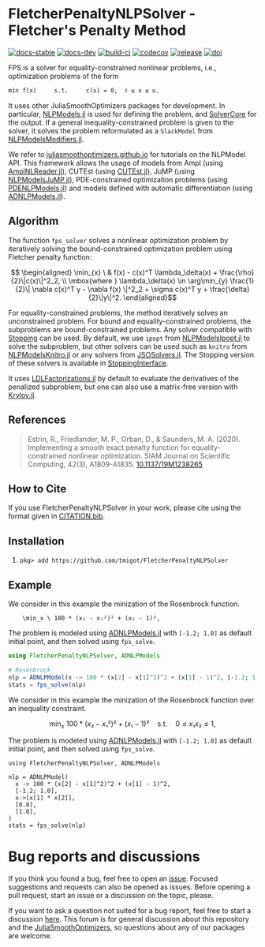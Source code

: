 # FletcherPenaltyNLPSolver - Fletcher's Penalty Method

[![docs-stable][docs-stable-img]][docs-stable-url] [![docs-dev][docs-dev-img]][docs-dev-url] [![build-ci][build-ci-img]][build-ci-url] [![codecov][codecov-img]][codecov-url] [![release][release-img]][release-url] [![doi][doi-img]][doi-url]

[docs-stable-img]: https://img.shields.io/badge/docs-stable-blue.svg
[docs-stable-url]: https://tmigot.github.io/FletcherPenaltyNLPSolver/stable
[docs-dev-img]: https://img.shields.io/badge/docs-dev-purple.svg
[docs-dev-url]: https://tmigot.github.io/FletcherPenaltyNLPSolver/dev
[build-ci-img]: https://github.com/tmigot/FletcherPenaltyNLPSolver/workflows/CI/badge.svg?branch=main
[build-ci-url]: https://github.com/tmigot/FletcherPenaltyNLPSolver/actions
[codecov-img]: https://codecov.io/gh/tmigot/FletcherPenaltyNLPSolver/branch/main/graph/badge.svg
[codecov-url]: https://codecov.io/gh/tmigot/FletcherPenaltyNLPSolver
[release-img]: https://img.shields.io/github/v/release/tmigot/FletcherPenaltyNLPSolver.svg?style=flat-square
[release-url]: https://github.com/tmigot/FletcherPenaltyNLPSolver/releases
[doi-img]: https://joss.theoj.org/papers/10.21105/joss.03991/status.svg
[doi-url]: https://doi.org/10.21105/joss.03991

FPS is a solver for equality-constrained nonlinear problems, i.e.,
optimization problems of the form

    min f(x)     s.t.     c(x) = 0,  ℓ ≤ x ≤ u.

It uses other JuliaSmoothOptimizers packages for development.
In particular, [NLPModels.jl](https://github.com/JuliaSmoothOptimizers/NLPModels.jl) is used for defining the problem, and [SolverCore](https://github.com/JuliaSmoothOptimizers/SolverCore.jl) for the output.
If a general inequality-constrained problem is given to the solver, it solves the problem reformulated as a `SlackModel` from [NLPModelsModifiers.jl](https://github.com/JuliaSmoothOptimizers/NLPModelsModifiers.jl).


We refer to [juliasmoothoptimizers.github.io](https://juliasmoothoptimizers.github.io) for tutorials on the NLPModel API. This framework allows the usage of models from Ampl (using [AmplNLReader.jl](https://github.com/JuliaSmoothOptimizers/AmplNLReader.jl)), CUTEst (using [CUTEst.jl](https://github.com/JuliaSmoothOptimizers/CUTEst.jl)), JuMP (using [NLPModelsJuMP.jl](https://github.com/JuliaSmoothOptimizers/NLPModelsJuMP.jl)), PDE-constrained optimization problems (using [PDENLPModels.jl](https://github.com/JuliaSmoothOptimizers/PDENLPModels.jl)) and models defined with automatic differentiation (using [ADNLPModels.jl](https://github.com/JuliaSmoothOptimizers/ADNLPModels.jl)).

## Algorithm

The function `fps_solver` solves a nonlinear optimization problem by iteratively solving 
the bound-constrained optimization problem using Fletcher penalty function:

```math
         \begin{aligned}
         \min_{x} \ & f(x) - c(x)^T \lambda_\delta(x) + \frac{\rho}{2}\|c(x)\|^2_2, \\
         \mbox{where } \lambda_\delta(x) \in \arg\min_{y} \frac{1}{2}\| \nabla c(x)^T y - \nabla f(x) \|^2_2 + \sigma c(x)^T y + \frac{\delta}{2}\|y\|^2.
         \end{aligned}
```

For equality-constrained problems, the method iteratively solves an unconstrained problem. For bound and equality-constrained problems, the subproblems are bound-constrained problems. Any solver compatible with [Stopping](https://github.com/vepiteski/Stopping.jl) can be used.
By default, we use `ipopt` from [NLPModelsIpopt.jl](https://github.com/JuliaSmoothOptimizers/NLPModelsIpopt.jl) to solve the subproblem, but other solvers can be used such as `knitro` from [NLPModelsKnitro.jl](https://github.com/JuliaSmoothOptimizers/NLPModelsKnitro.jl) or any solvers from [JSOSolvers.jl](https://github.com/JuliaSmoothOptimizers/JSOSolvers.jl). The Stopping version of these solvers is available in [StoppingInterface](https://github.com/SolverStoppingJulia/StoppingInterface.jl).

It uses [LDLFactorizations.jl](https://github.com/JuliaSmoothOptimizers/LDLFactorizations.jl) by default to evaluate the derivatives of the penalized subproblem, but one can also use a matrix-free version with [Krylov.jl](https://github.com/JuliaSmoothOptimizers/Krylov.jl).

## References

> Estrin, R., Friedlander, M. P., Orban, D., & Saunders, M. A. (2020).
> Implementing a smooth exact penalty function for equality-constrained nonlinear optimization.
> SIAM Journal on Scientific Computing, 42(3), A1809-A1835.
> [10.1137/19M1238265](https://doi.org/10.1137/19M1238265)

## How to Cite

If you use FletcherPenaltyNLPSolver in your work, please cite using the format given in [CITATION.bib](https://github.com/tmigot/FletcherPenaltyNLPSolver/blob/main/CITATION.bib).

## Installation

1. `pkg> add https://github.com/tmigot/FletcherPenaltyNLPSolver`

## Example

We consider in this example the minization of the Rosenbrock function.
```@example
    \min_x \ 100 * (x₂ - x₁²)² + (x₁ - 1)²,
```
The problem is modeled using [ADNLPModels.jl](https://github.com/JuliaSmoothOptimizers/ADNLPModels.jl) with `[-1.2; 1.0]` as default initial point, and then solved using `fps_solve`.

```julia
using FletcherPenaltyNLPSolver, ADNLPModels

# Rosenbrock
nlp = ADNLPModel(x -> 100 * (x[2] - x[1]^2)^2 + (x[1] - 1)^2, [-1.2; 1.0])
stats = fps_solve(nlp)
```

We consider in this example the minization of the Rosenbrock function over an inequality constraint.
```math
    \min_x \ 100 * (x₂ - x₁²)² + (x₁ - 1)² \quad \text{s.t.} \quad  0 ≤ x₁x₂ ≤ 1,
```
The problem is modeled using [ADNLPModels.jl](https://github.com/JuliaSmoothOptimizers/ADNLPModels.jl) with `[-1.2; 1.0]` as default initial point, and then solved using `fps_solve`.

```@example
using FletcherPenaltyNLPSolver, ADNLPModels

nlp = ADNLPModel(
  x -> 100 * (x[2] - x[1]^2)^2 + (x[1] - 1)^2,
  [-1.2; 1.0],
  x->[x[1] * x[2]],
  [0.0],
  [1.0],
)
stats = fps_solve(nlp)
```

# Bug reports and discussions

If you think you found a bug, feel free to open an [issue](https://github.com/JuliaSmoothOptimizers/FletcherPenaltyNLPSolver/issues).
Focused suggestions and requests can also be opened as issues. Before opening a pull request, start an issue or a discussion on the topic, please.

If you want to ask a question not suited for a bug report, feel free to start a discussion [here](https://github.com/JuliaSmoothOptimizers/Organization/discussions). This forum is for general discussion about this repository and the [JuliaSmoothOptimizers](https://github.com/JuliaSmoothOptimizers), so questions about any of our packages are welcome.
